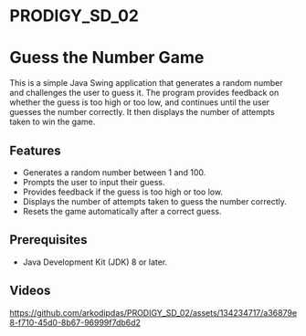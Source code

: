 # PRODIGY_SD_02

# Guess the Number Game

This is a simple Java Swing application that generates a random number and challenges the user to guess it. The program provides feedback on whether the guess is too high or too low, and continues until the user guesses the number correctly. It then displays the number of attempts taken to win the game.

## Features

- Generates a random number between 1 and 100.
- Prompts the user to input their guess.
- Provides feedback if the guess is too high or too low.
- Displays the number of attempts taken to guess the number correctly.
- Resets the game automatically after a correct guess.

## Prerequisites

- Java Development Kit (JDK) 8 or later.

## Videos


https://github.com/arkodipdas/PRODIGY_SD_02/assets/134234717/a36879e8-f710-45d0-8b67-96999f7db6d2

